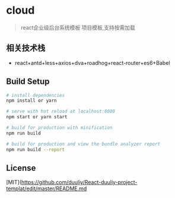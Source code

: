 # cloud

> react企业级后台系统模板   项目模板,支持按需加载 <br/>

## 相关技术栈

*  react+antd+less+axios+dva+roadhog+react-router+es6+Babel

## Build Setup

``` bash
# install dependencies
npm install or yarn

# serve with hot reload at localhost:8080
npm start or yarn start

# build for production with minification
npm run build

# build for production and view the bundle analyzer report
npm run build --report
```

## License

[MIT](https://github.com/duuliy/React-duuliy-project-templat/edit/master/README.md
